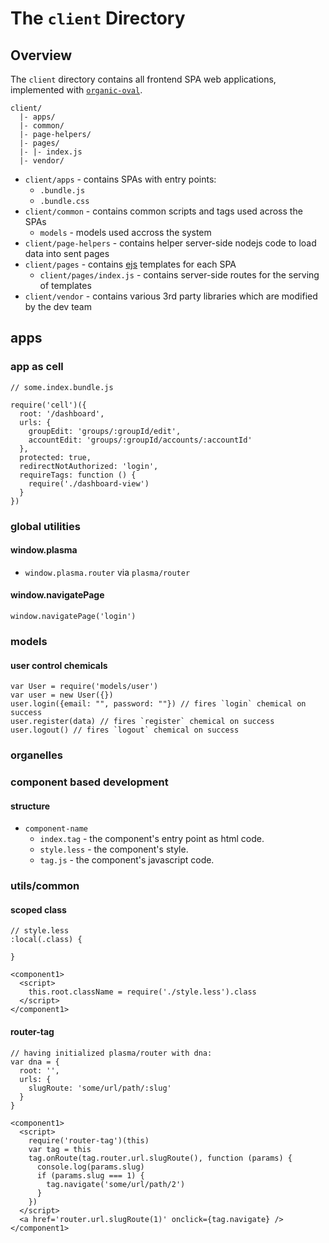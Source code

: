 # The `client` Directory

## Overview

The `client` directory contains all frontend SPA web applications, implemented with [`organic-oval`](https://github.com/camplight/organic-oval).

```
client/
  |- apps/
  |- common/
  |- page-helpers/
  |- pages/
  |- |- index.js
  |- vendor/
```

* `client/apps` - contains SPAs with entry points:
  * `.bundle.js`
  * `.bundle.css`
* `client/common` - contains common scripts and tags used across the SPAs
  * `models` - models used accross the system
* `client/page-helpers` - contains helper server-side nodejs code to load data into sent pages
* `client/pages` - contains [ejs](http://www.embeddedjs.com/) templates for each SPA
  * `client/pages/index.js` - contains server-side routes for the serving of templates
* `client/vendor` - contains various 3rd party libraries which are modified by the dev team

## apps

### app as cell

```
// some.index.bundle.js

require('cell')({
  root: '/dashboard',
  urls: {
    groupEdit: 'groups/:groupId/edit',
    accountEdit: 'groups/:groupId/accounts/:accountId'
  },
  protected: true,
  redirectNotAuthorized: 'login',
  requireTags: function () {
    require('./dashboard-view')
  }
})

```

### global utilities

#### window.plasma
  * `window.plasma.router` via `plasma/router`

#### window.navigatePage

```
window.navigatePage('login')
```

### models

#### user control chemicals

```
var User = require('models/user')
var user = new User({})
user.login({email: "", password: ""}) // fires `login` chemical on success
user.register(data) // fires `register` chemical on success
user.logout() // fires `logout` chemical on success
```

### organelles

### component based development

#### structure

* `component-name`
  * `index.tag` - the component's entry point as html code.
  * `style.less` - the component's style.
  * `tag.js` - the component's javascript code.

### utils/common

#### scoped class

```
// style.less
:local(.class) {

}
```

```
<component1>
  <script>
    this.root.className = require('./style.less').class
  </script>
</component1>
```

#### router-tag

```
// having initialized plasma/router with dna:
var dna = {
  root: '',
  urls: {
    slugRoute: 'some/url/path/:slug'
  }
}
```

```
<component1>
  <script>
    require('router-tag')(this)
    var tag = this
    tag.onRoute(tag.router.url.slugRoute(), function (params) {
      console.log(params.slug)
      if (params.slug === 1) {
        tag.navigate('some/url/path/2')
      }
    })
  </script>
  <a href='router.url.slugRoute(1)' onclick={tag.navigate} />
</component1>
```
